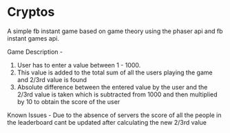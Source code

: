 # Cryptos

A simple fb instant game based on game theory using the phaser api and fb instant games api.

Game Description -
1. User has to enter a value between 1 - 1000.
2. This value is added to the total sum of all the users playing the game and 2/3rd value is found
3. Absolute difference between the entered value by the user and the 2/3rd value is taken which is subtracted from 1000 and then multiplied by 10 to obtain the score of the user

Known Issues - 
Due to the absence of servers the score of all the people in the leaderboard cant be updated after calculating the new 2/3rd value
